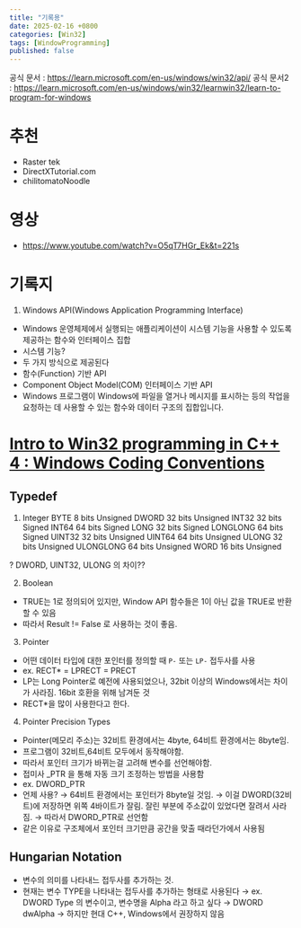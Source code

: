 ```yaml
---
title: "기록용"
date: 2025-02-16 +0800
categories: [Win32]
tags: [WindowProgramming]
published: false
---
```


공식 문서 : https://learn.microsoft.com/en-us/windows/win32/api/
공식 문서2 : https://learn.microsoft.com/en-us/windows/win32/learnwin32/learn-to-program-for-windows

# 추천  
- Raster tek
- DirectXTutorial.com
- chilitomatoNoodle

# 영상
- https://www.youtube.com/watch?v=O5qT7HGr_Ek&t=221s

# 기록지

1. Windows API(Windows Application Programming Interface)
- Windows 운영체제에서 실행되는 애플리케이션이 시스템 기능을 사용할 수 있도록 제공하는 함수와 인터페이스 집합
- 시스템 기능?
- 두 가지 방식으로 제공된다 
- 함수(Function) 기반 API
- Component Object Model(COM) 인터페이스 기반 API
- Windows 프로그램이 Windows에 파일을 열거나 메시지를 표시하는 등의 작업을 요청하는 데 사용할 수 있는 함수와 데이터 구조의 집합입니다.

# [Intro to Win32 programming in C++ 4 : Windows Coding Conventions](https://learn.microsoft.com/en-us/windows/win32/learnwin32/windows-coding-conventions)

## Typedef

1. Integer
    BYTE	8 bits	Unsigned
    DWORD	32 bits	Unsigned
    INT32	32 bits	Signed
    INT64	64 bits	Signed
    LONG	32 bits	Signed
    LONGLONG	64 bits	Signed
    UINT32	32 bits	Unsigned
    UINT64	64 bits	Unsigned
    ULONG	32 bits	Unsigned
    ULONGLONG	64 bits	Unsigned
    WORD	16 bits	Unsigned

? DWORD, UINT32, ULONG 의 차이??

2. Boolean
- TRUE는 1로 정의되어 있지만, Window API 함수들은 1이 아닌 값을 TRUE로 반환할 수 있음
- 따라서 Result != False 로 사용하는 것이 좋음.

3. Pointer
- 어떤 데이터 타입에 대한 포인터를 정의할 때 `P-` 또는 `LP-` 접두사를 사용
- ex. RECT* = LPRECT = PRECT 
- LP는 Long Pointer로 예전에 사용되었으나, 32bit 이상의 Windows에서는 차이가 사라짐. 16bit 호환을 위해 남겨둔 것
- RECT*을 많이 사용한다고 한다.

4. Pointer Precision Types
- Pointer(메모리 주소)는  32비트 환경에서는 4byte, 64비트 환경에서는 8byte임.
- 프로그램이 32비트,64비트 모두에서 동작해야함.
- 따라서 포인터 크기가 바뀌는걸 고려해 변수를 선언해야함.
- 접미사 _PTR 을 통해 자동 크기 조정하는 방법을 사용함
- ex. DWORD_PTR
- 언제 사용?
→ 64비트 환경에서는 포인터가 8byte일 것임.
→ 이걸 DWORD(32비트)에 저장하면 위쪽 4바이트가 잘림. 잘린 부분에 주소값이 있었다면 잘려서 사라짐.
→ 따라서 DWORD_PTR로 선언함
- 같은 이유로 구조체에서 포인터 크기만큼 공간을 맞출 때라던가에서 사용됨

## Hungarian Notation

- 변수의 의미를 나타내느 접두사를 추가하는 것.
- 현재는 변수 TYPE을 나타내는 접두사를 추가하는 형태로 사용된다
→ ex. DWORD Type 의 변수이고, 변수명을 Alpha 라고 하고 싶다
→ DWORD dwAlpha
→ 하지만 현대 C++, Windows에서 권장하지 않음

